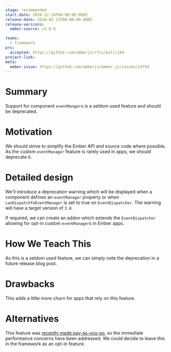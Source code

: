 ```yaml
---
stage: recommended
start-date: 2016-12-24T00:00:00.000Z
release-date: 2018-02-13T00:00:00.000Z
release-versions:
  ember-source: v3.0.0

teams:
  - framework
prs:
  accepted: https://github.com/emberjs/rfcs/pull/194
project-link:
meta:
  ember-issue: https://github.com/emberjs/ember.js/issues/14754
---
```


# Summary

Support for component `eventManger`s is a seldom used feature and should
be deprecated.

# Motivation

We should strive to simplify the Ember API and source code where possible. As
the custom `eventManager` feature is rarely used in apps, we should deprecate
it.

# Detailed design

We'll introduce a deprecation warning which will be displayed when a component
defines an `eventManager` property or when `canDispatchToEventManager` is set to
true on `EventDispatcher`. The warning will have a target version of `3.0`.

If required, we can create an addon which extends the `EventDispatcher` allowing
for opt-in custom `eventManager`s in Ember apps.

# How We Teach This

As this is a seldom used feature, we can simply note the deprecation in a
future release blog post.

# Drawbacks

This adds a little more churn for apps that rely on this feature.

# Alternatives

This feature was [recently made pay-as-you-go](https://github.com/emberjs/ember.js/pull/14756),
so the immediate performance concerns have been addressed. We could decide to
leave this in the framework as an opt-in feature.
